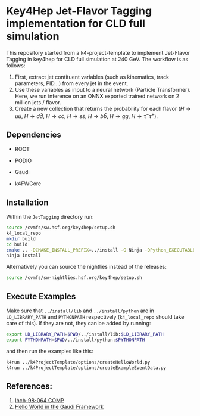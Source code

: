 # Key4Hep Jet-Flavor Tagging implementation for CLD full simulation

This repository started from a k4-project-template to implement Jet-Flavor Tagging in key4hep for CLD full simulation at 240 GeV.
The workflow is as follows:
1. First, extract jet contituent variables (such as kinematics, track parameters, PID...) from every jet in the event.
2. Use these variables as input to a neural network (Particle Transformer). Here, we run inference on an ONNX exported trained network on 2 million jets / flavor.
3. Create a new collection that returns the probability for each flavor ($H\rightarrow u \bar{u}$, $H\rightarrow d \bar{d}$, $H\rightarrow c \bar{c}$, $H\rightarrow s \bar{s}$, $H\rightarrow b \bar{b}$, $H\rightarrow g g$, $H\rightarrow \tau^- \tau^+$).


## Dependencies

* ROOT

* PODIO

* Gaudi

* k4FWCore

## Installation

Within the `JetTagging` directory run:

``` bash
source /cvmfs/sw.hsf.org/key4hep/setup.sh
k4_local_repo
mkdir build
cd build
cmake .. -DCMAKE_INSTALL_PREFIX=../install -G Ninja -DPython_EXECUTABLE=$(which python3)
ninja install
```

Alternatively you can source the nightlies instead of the releases:

``` bash
source /cvmfs/sw-nightlies.hsf.org/key4hep/setup.sh
```

## Execute Examples

Make sure that `../install/lib` and `../install/python` are in `LD_LIBRARY_PATH`
and `PYTHONPATH` respectively (`k4_local_repo` should take care of this).
If they are not, they can be added by running:
``` bash
export LD_LIBRARY_PATH=$PWD/../install/lib:$LD_LIBRARY_PATH
export PYTHONPATH=$PWD/../install/python:$PYTHONPATH
```
and then run the examples like this:

``` bash
k4run ../k4ProjectTemplate/options/createHelloWorld.py
k4run ../k4ProjectTemplate/options/createExampleEventData.py
```


## References:

1. [lhcb-98-064 COMP](https://cds.cern.ch/record/691746/files/lhcb-98-064.pdf)
2. [Hello World in the Gaudi Framework](https://lhcb.github.io/DevelopKit/02a-gaudi-helloworld)
